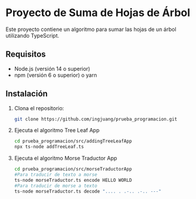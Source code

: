 # Proyecto de Suma de Hojas de Árbol

Este proyecto contiene un algoritmo para sumar las hojas de un árbol utilizando TypeScript.

## Requisitos

- Node.js (versión 14 o superior)
- npm (versión 6 o superior) o yarn

## Instalación

1. Clona el repositorio:

    ```sh
    git clone https://github.com/ingjuang/prueba_programacion.git
    ```
2. Ejecuta el algoritmo Tree Leaf App

   ```sh
   cd prueba_programacion/src/addingTreeLeafApp
   npx ts-node addTreeLeaf.ts
   ```
3. Ejecuta el algoritmo Morse Traductor App

   ```sh
   cd prueba_programacion/src/morseTraductorApp
   #Para traducir de texto a morse
   ts-node morseTraductor.ts encode HELLO WORLD
   #Para traducir de morse a texto
   ts-node morseTraductor.ts decode ".... . .-.. .-.. ---"
   ```
